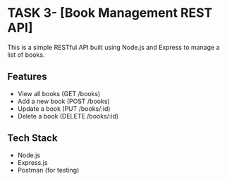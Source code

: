 # TASK 3- [Book Management REST API]

This is a simple RESTful API built using Node.js and Express to manage a list of books.

##  Features
- View all books (GET /books)
- Add a new book (POST /books)
- Update a book (PUT /books/:id)
- Delete a book (DELETE /books/:id)

##  Tech Stack
- Node.js
- Express.js
- Postman (for testing)

